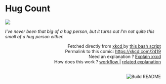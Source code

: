 # <b>Hug Count</b>

[![](https://imgs.xkcd.com/comics/hug_count.png)](https://xkcd.com/2419)

<i>I&#39;ve never been that big of a hug person, but it turns out I&#39;m not quite this small of a hug person either.</i>

<div align="right">
  Fetched directly from
  <a href="https://xkcd.com">
    xkcd
  </a>
  by
  <a href="https://github.com/Vanille-N/Vanille-N/blob/master/fetch">
    this bash script
  </a>
</div>
<div align="right">
  Permalink to this comic:
  <a href="https://xkcd.com/2419">
    https://xkcd.com/2419
  </a>
</div>
<div align="right">
  Need an explanation ?
  <a href="https://www.explainxkcd.com/wiki/index.php/2419">
    Explain xkcd
  </a>
</div>
<div align="right">
  How does this work ?
  <a href="https://github.com/Vanille-N/Vanille-N/blob/master/.github/workflows/build.yml">
    workflow
  </a>
  |
  <a href="https://simonwillison.net/2020/Jul/10/self-updating-profile-readme/">
    related explanation
  </a>
</div><br>

<a href="https://github.com/Vanille-N/Vanille-N/actions"><img src="https://github.com/Vanille-N/Vanille-N/workflows/Build%20README/badge.svg" align="right" alt="Build README"></a>
